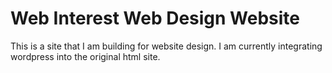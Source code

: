 # Web Interest Web Design Website
This is a site that I am building for website design. I am currently integrating wordpress into the original html site.
